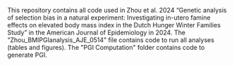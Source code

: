 This repository contains all code used in Zhou et al. 2024 “Genetic analysis of selection bias in a natural experiment: Investigating in-utero famine effects on elevated body mass index in the Dutch Hunger Winter Families Study” in the American Journal of Epidemiology in 2024.
The “Zhou_BMIPGIanalysis_AJE_0514” file contains code to run all analyses (tables and figures). The "PGI Computation" folder contains code to generate PGI.
